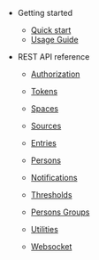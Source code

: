 - Getting started

  - [Quick start](README.md)
  - [Usage Guide](guide.md)

- REST API reference

  - [Authorization](authorization.md)
  - [Tokens](tokens.md)
  - [Spaces](spaces.md)

  - [Sources](sources.md)
  - [Entries](entries.md)
  - [Persons](persons.md)
  - [Notifications](notifications.md)
  - [Thresholds](thresholds.md)
  - [Persons Groups](persons-groups.md)
  - [Utilities](utilities.md)

  - [Websocket](websocket.md)
